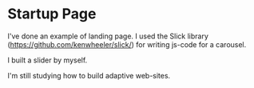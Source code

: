 # Startup Page

I've done an example of landing page. 
I used the Slick library (https://github.com/kenwheeler/slick/) for writing js-code for a carousel.

I built a slider by myself.

I'm still studying how to build adaptive web-sites.
